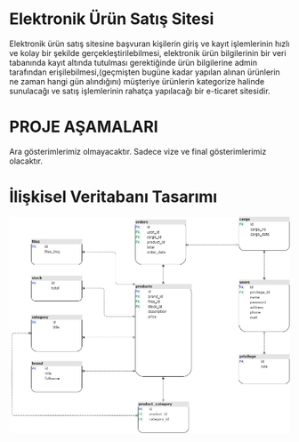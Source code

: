 # Elektronik Ürün Satış Sitesi

   <p> Elektronik ürün satış sitesine başvuran kişilerin giriş ve kayıt işlemlerinin hızlı ve kolay bir şekilde gerçekleştirilebilmesi, elektronik ürün bilgilerinin bir veri tabanında kayıt altında tutulması gerektiğinde ürün bilgilerine admin tarafından erişilebilmesi,(geçmişten bugüne kadar yapılan alınan ürünlerin ne zaman hangi gün alındığını) müşteriye ürünlerin kategorize halinde sunulacağı ve satış işlemlerinin rahatça yapılacağı bir e-ticaret sitesidir. </p>

# PROJE AŞAMALARI

Ara gösterimlerimiz olmayacaktır. Sadece vize ve final gösterimlerimiz olacaktır.


# İlişkisel Veritabanı Tasarımı

![Veri Tabanı Tasarımı](./docs/UML.jpg)
